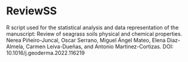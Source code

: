 # ReviewSS


R script used for the statistical analysis and data representation of the manuscript: Review of seagrass soils physical and chemical properties.
Nerea Piñeiro-Juncal, Oscar Serrano, Miguel Ángel Mateo, Elena Diaz-Almela, Carmen Leiva-Dueñas, and Antonio Martinez-Cortizas. DOI: 10.1016/j.geoderma.2022.116219
 
